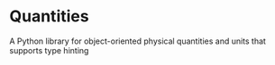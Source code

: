 # Quantities

A Python library for object-oriented physical quantities and units that supports type hinting